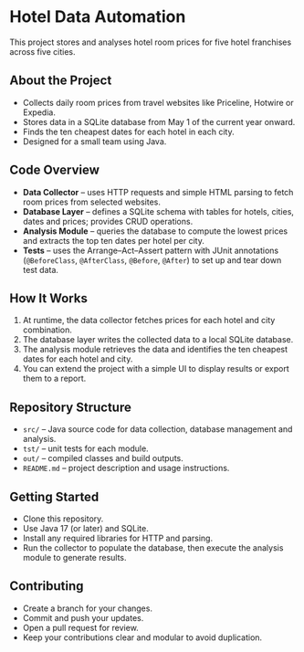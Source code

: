 # Hotel Data Automation

This project stores and analyses hotel room prices for five hotel franchises across five cities.

## About the Project

- Collects daily room prices from travel websites like Priceline, Hotwire or Expedia.
- Stores data in a SQLite database from May 1 of the current year onward.
- Finds the ten cheapest dates for each hotel in each city.
- Designed for a small team using Java.

## Code Overview

- **Data Collector** – uses HTTP requests and simple HTML parsing to fetch room prices from selected websites.
- **Database Layer** – defines a SQLite schema with tables for hotels, cities, dates and prices; provides CRUD operations.
- **Analysis Module** – queries the database to compute the lowest prices and extracts the top ten dates per hotel per city.
- **Tests** – uses the Arrange–Act–Assert pattern with JUnit annotations (`@BeforeClass`, `@AfterClass`, `@Before`, `@After`) to set up and tear down test data.

## How It Works

1. At runtime, the data collector fetches prices for each hotel and city combination.
2. The database layer writes the collected data to a local SQLite database.
3. The analysis module retrieves the data and identifies the ten cheapest dates for each hotel and city.
4. You can extend the project with a simple UI to display results or export them to a report.

## Repository Structure

- `src/` – Java source code for data collection, database management and analysis.
- `tst/` – unit tests for each module.
- `out/` – compiled classes and build outputs.
- `README.md` – project description and usage instructions.

## Getting Started

- Clone this repository.
- Use Java 17 (or later) and SQLite.
- Install any required libraries for HTTP and parsing.
- Run the collector to populate the database, then execute the analysis module to generate results.

## Contributing

- Create a branch for your changes.
- Commit and push your updates.
- Open a pull request for review.
- Keep your contributions clear and modular to avoid duplication.
